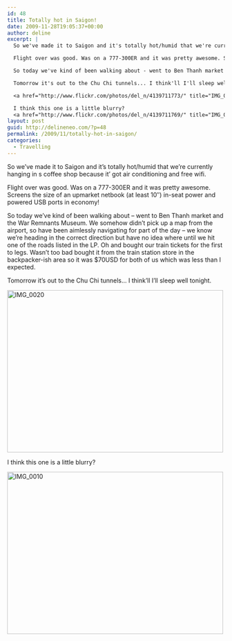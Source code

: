 ```yaml
---
id: 48
title: Totally hot in Saigon!
date: 2009-11-28T19:05:37+00:00
author: deline
excerpt: |
  So we've made it to Saigon and it's totally hot/humid that we're currently hanging in s coffee shop because it' got air conditioning and free wifi.

  Flight over was good. Was on a 777-300ER and it was pretty awesome. Screens the size of an upmarket netbook (at least 10") in-seat power and powered USB ports in economy!

  So today we've kind of been walking about - went to Ben Thanh market and the War Remnants Museum. We somehow didn't pick up a map from the airport, so have been aimlessly navigating for part of the day - we know we're heading in the correct direction but have no idea where until we hit one of the roads listed in the LP. Oh and bought our train tickets for the first to legs. Wasn't too bad bought it from the train station store in the backpacker-ish area so it was $70USD for both of us which was less than I expected.

  Tomorrow it's out to the Chu Chi tunnels... I think'll I'll sleep well tonight.

  <a href="http://www.flickr.com/photos/del_n/4139711773/" title="IMG_0020 by del_n, on Flickr"><img src="http://farm3.static.flickr.com/2534/4139711773_dd6a65569d.jpg" width="500" height="375" alt="IMG_0020" /></a>

  I think this one is a little blurry?
  <a href="http://www.flickr.com/photos/del_n/4139711769/" title="IMG_0010 by del_n, on Flickr"><img src="http://farm3.static.flickr.com/2657/4139711769_83cf24b427.jpg" width="500" height="375" alt="IMG_0010" /></a>
layout: post
guid: http://delineneo.com/?p=48
permalink: /2009/11/totally-hot-in-saigon/
categories:
  - Travelling
---
```

So we&#8217;ve made it to Saigon and it&#8217;s totally hot/humid that we&#8217;re currently hanging in s coffee shop because it&#8217; got air conditioning and free wifi.

Flight over was good. Was on a 777-300ER and it was pretty awesome. Screens the size of an upmarket netbook (at least 10&#8243;) in-seat power and powered USB ports in economy!

So today we&#8217;ve kind of been walking about &#8211; went to Ben Thanh market and the War Remnants Museum. We somehow didn&#8217;t pick up a map from the airport, so have been aimlessly navigating for part of the day &#8211; we know we&#8217;re heading in the correct direction but have no idea where until we hit one of the roads listed in the LP. Oh and bought our train tickets for the first to legs. Wasn&#8217;t too bad bought it from the train station store in the backpacker-ish area so it was $70USD for both of us which was less than I expected.

Tomorrow it&#8217;s out to the Chu Chi tunnels&#8230; I think&#8217;ll I&#8217;ll sleep well tonight.

[<img src="http://farm3.static.flickr.com/2534/4139711773_dd6a65569d.jpg" width="500" height="375" alt="IMG_0020" />](http://www.flickr.com/photos/del_n/4139711773/ "IMG_0020 by del_n, on Flickr")

I think this one is a little blurry?

[<img src="http://farm3.static.flickr.com/2657/4139711769_83cf24b427.jpg" width="500" height="375" alt="IMG_0010" />](http://www.flickr.com/photos/del_n/4139711769/ "IMG_0010 by del_n, on Flickr")
